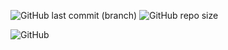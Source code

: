 ![GitHub last commit (branch)](https://img.shields.io/github/last-commit/creator54/template/main?style=flat)
![GitHub repo size](https://img.shields.io/github/repo-size/creator54/template)

![GitHub](https://img.shields.io/github/license/creator54/template)
